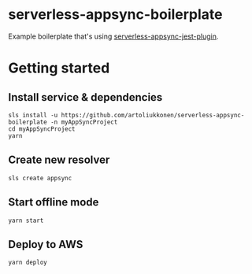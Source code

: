 # serverless-appsync-boilerplate

Example boilerplate that's using [serverless-appsync-jest-plugin](https://github.com/artoliukkonen/serverless-appsync-jest-plugin).

# Getting started

## Install service & dependencies

```
sls install -u https://github.com/artoliukkonen/serverless-appsync-boilerplate -n myAppSyncProject
cd myAppSyncProject
yarn
```

## Create new resolver

```
sls create appsync
```

## Start offline mode

```
yarn start
```

## Deploy to AWS

```
yarn deploy
```